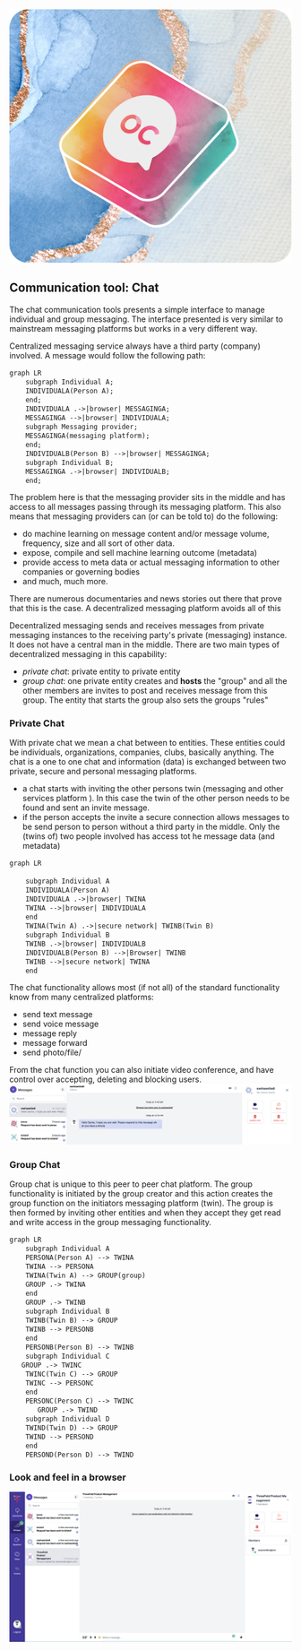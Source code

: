 <div style="text-align: center;">

![communication tool chat](./img/oc.png)

</div>

## Communication tool: Chat

The chat communication tools presents a simple interface to manage individual and group messaging. The interface presented is very similar to mainstream messaging platforms but works in a very different way.

Centralized messaging service always have a third party (company) involved.  A message would follow the following path:

```mermaid
graph LR
    subgraph Individual A;
    INDIVIDUALA(Person A);
    end;
    INDIVIDUALA .->|browser| MESSAGINGA;
    MESSAGINGA -->|browser| INDIVIDUALA;
    subgraph Messaging provider;
    MESSAGINGA(messaging platform);
    end;
    INDIVIDUALB(Person B) -->|browser| MESSAGINGA;
    subgraph Individual B;
    MESSAGINGA .->|browser| INDIVIDUALB;
    end;
```

The problem here is that the messaging provider sits in the middle and has access to all messages passing through its messaging platform.  This also means that messaging providers can (or can be told to) do the following:
- do machine learning on message content and/or message volume, frequency, size and all sort of other data.
- expose, compile and sell machine learning outcome (metadata)
- provide access to meta data or actual messaging information to other companies or governing bodies
- and much, much more.

There are numerous documentaries and news stories out there that prove that this is the case. A decentralized messaging platform avoids all of this

Decentralized messaging sends and receives messages from private messaging instances to the receiving party's private (messaging) instance.  It does not have a central man in the middle. There are two main types of decentralized messaging in this capability:
- _private chat_: private entity to private entity
- _group chat_: one private entity creates and **hosts** the "group" and all the other members are invites to post and receives message from this group.  The entity that starts the group also sets the groups "rules"


### Private Chat
With private chat we mean a chat between to entities. These entities could be individuals, organizations, companies, clubs, basically anything.  The chat is a one to one chat and information (data) is exchanged between two private, secure and personal messaging platforms.
- a chat starts with inviting the other persons twin (messaging and other services platform ).  In this case the twin of the other person needs to be found and sent an invite message.
- if the person accepts the invite a secure connection allows messages to be send person to person without a third party in the middle.  Only the (twins of) two people involved has access tot he message data (and metadata)
  

```mermaid
graph LR
    
    subgraph Individual A
    INDIVIDUALA(Person A)
    INDIVIDUALA .->|browser| TWINA
    TWINA -->|browser| INDIVIDUALA
    end
    TWINA(Twin A) .->|secure network| TWINB(Twin B)
    subgraph Individual B
    TWINB .->|browser| INDIVIDUALB
    INDIVIDUALB(Person B) -->|Browser| TWINB
    TWINB -->|secure network| TWINA
    end
```

The chat functionality allows most (if not all) of the standard functionality know from many centralized platforms:
- send text message
- send voice message
- message reply
- message forward
- send photo/file/

From the chat function you can also initiate video conference, and have control over accepting, deleting and blocking users.
![private_chat](../capabilities/img/chat_overview.png)

### Group Chat

Group chat is unique to this peer to peer chat platform.  The group functionality is initiated by the group creator and this action creates the group function on the initiators messaging platform (twin).  The group is then formed by inviting other entities and when they accept they get read and write access in the group messaging functionality.
<!--
mermaid source code in ./includes/group_chat.md
-->

```mermaid
graph LR
    subgraph Individual A
    PERSONA(Person A) --> TWINA
    TWINA --> PERSONA
    TWINA(Twin A) --> GROUP(group)
    GROUP .-> TWINA
    end
    GROUP .-> TWINB
    subgraph Individual B
    TWINB(Twin B) --> GROUP
    TWINB --> PERSONB
    end
    PERSONB(Person B) --> TWINB
    subgraph Individual C
   GROUP .-> TWINC
    TWINC(Twin C) --> GROUP
    TWINC --> PERSONC
    end
    PERSONC(Person C) --> TWINC
       GROUP .-> TWIND
    subgraph Individual D
    TWIND(Twin D) --> GROUP
    TWIND --> PERSOND
    end
    PERSOND(Person D) --> TWIND
```

### Look and feel in a browser

![groups_and_contacts](../capabilities/img/chat_people%20invite.png)

